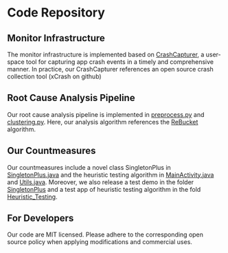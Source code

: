 # Code Repository
## Monitor Infrastructure
   The monitor infrastructure is implemented based on [CrashCapturer](https://github.com/androidcrash/android_crash/tree/main/code/CrashCapturer), a user-space tool for capturing
app crash events in a timely and comprehensive manner. In practice, our CrashCapturer references an open source crash collection tool (xCrash on github)

   
## Root Cause Analysis Pipeline
   Our root cause analysis pipeline is implemented in [preprocess.py](https://github.com/androidcrash/android_crash/blob/main/code/preprocess.py) and [clustering.py](https://github.com/androidcrash/android_crash/blob/main/code/clustering.py). Here, our analysis algorithm references the [ReBucket](https://www.microsoft.com/en-us/research/publication/rebucket-a-method-for-clustering-duplicate-crash-reports-based-on-call-stack-similarity/) algorithm.
   
## Our Countmeasures
   Our countmeasures include a novel class SingletonPlus in [SingletonPlus.java](https://github.com/androidcrash/android_crash/blob/main/code/SingletonPlus/app/src/main/java/com/example/singletonplus/SingletonPlus.java) and the heuristic testing algorithm in [MainActivity.java](https://github.com/androidcrash/android_crash/tree/main/code/Heuristic_Testing/app/src/main/java/com/fh2022/MainActivity.java) and [Utils.java](https://github.com/androidcrash/android_crash/tree/main/code/Heuristic_Testing/app/src/main/java/com/fh2022/Utils.java). Moreover, we also release a test demo in the folder [SingletonPlus](https://github.com/androidcrash/android_crash/blob/main/code/SingletonPlus/) and a test app of heuristic testing algorithm in the fold [Heuristic_Testing](https://github.com/androidcrash/android_crash/tree/main/code/Heuristic_Testing/).
   
## For Developers
  Our code are MIT licensed. Please adhere to the corresponding open source policy when applying modifications and commercial uses.
